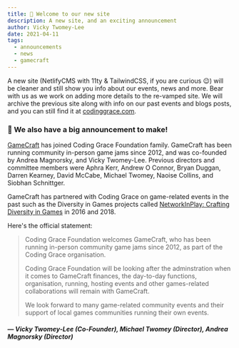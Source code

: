 ```yaml
---
title: 📢 Welcome to our new site
description: A new site, and an exciting announcement
author: Vicky Twomey-Lee
date: 2021-04-11
tags:
  - announcements
  - news
  - gamecraft
---
```


A new site (NetlifyCMS with 11ty & TailwindCSS, if you are curious 😉) will be cleaner and still show you info about our events, news and more. Bear with us as we work on adding more details to the re-vamped site. We will archive the previous site along with info on our past events and blogs posts, and you can still find it at [codinggrace.com](https://codinggrace.com).

### 📢 We also have a big announcement to make!

[GameCraft](https://gamecraft.it) has joined Coding Grace Foundation family. GameCraft has been running community in-person game jams since 2012, and was co-founded by Andrea Magnorsky, and Vicky Twomey-Lee. Previous directors and committee members were Aphra Kerr, Andrew O Connor, Bryan Duggan, Darren Kearney, David McCabe, Michael Twomey, Naoise Collins, and Siobhan Schnittger.

GameCraft has partnered with Coding Grace on game-related events in the past such as the Diversity in Games projects called [NetworkInPlay: Crafting Diversity in Games](https://gamedevelopers.ie/diversity/) in 2016 and 2018.

Here's the official statement:

> Coding Grace Foundation welcomes GameCraft, who has been running in-person community game jams since 2012, as part of the Coding Grace organisation.
> 
> Coding Grace Foundation will be looking after the adminstration when it comes to GameCraft finances, the day-to-day functions, organisation, running, hosting events and other games-related collaborations will remain with GameCraft.
> 
> We look forward to many game-related community events and their support of local games communities running their own events.

#### *— Vicky Twomey-Lee (Co-Founder), Michael Twomey (Director), Andrea Magnorsky (Director)*